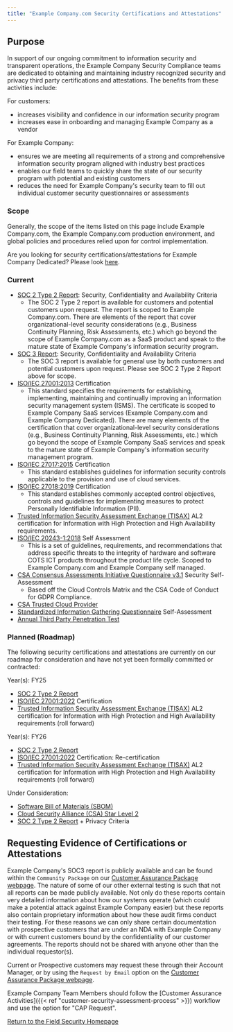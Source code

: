 ```yaml
---
title: "Example Company.com Security Certifications and Attestations"
---
```


## Purpose

In support of our ongoing commitment to information security and transparent operations, the Example Company Security Compliance teams are dedicated to obtaining and maintaining industry recognized security and privacy third party certifications and attestations. The benefits from these activities include:

For customers:

- increases visibility and confidence in our information security program
- increases ease in onboarding and managing Example Company as a vendor

For Example Company:

- ensures we are meeting all requirements of a strong and comprehensive information security program aligned with industry best practices
- enables our field teams to quickly share the state of our security program with potential and existing customers
- reduces the need for Example Company's security team to fill out individual customer security questionnaires or assessments

### Scope

Generally, the scope of the items listed on this page include Example Company.com, the Example Company.com production environment, and global policies and procedures relied upon for control implementation.

Are you looking for security certifications/attestations for Example Company Dedicated? Please look [here](../dedicated-compliance/certifications/).

### Current

- [SOC 2 Type 2 Report](https://www.aicpa-cima.com/topic/audit-assurance/audit-and-assurance-greater-than-soc-2): Security, Confidentiality and Availability Criteria
  - The SOC 2 Type 2 report is available for customers and potential customers upon request. The report is scoped to Example Company.com. There are elements of the report that cover organizational-level security considerations (e.g., Business Continuity Planning, Risk Assessments, etc.) which go beyond the scope of Example Company.com as a SaaS product and speak to the mature state of Example Company's information security program.
- [SOC 3 Report](https://www.aicpa-cima.com/topic/audit-assurance/audit-and-assurance-greater-than-soc-3): Security, Confidentiality and Availability Criteria
  - The SOC 3 report is available for general use by both customers and potential customers upon request. Please see SOC 2 Type 2 Report above for scope.
- [ISO/IEC 27001:2013](https://www.iso.org/isoiec-27001-information-security.html) Certification
  - This standard specifies the requirements for establishing, implementing, maintaining and continually improving an information security management system (ISMS). The certificate is scoped to Example Company SaaS services (Example Company.com and Example Company Dedicated). There are many elements of the certification that cover organizational-level security considerations (e.g., Business Continuity Planning, Risk Assessments, etc.) which go beyond the scope of Example Company SaaS services and speak to the mature state of Example Company's information security management program.
- [ISO/IEC 27017:2015](https://www.iso.org/standard/43757.html) Certification
  - This standard establishes guidelines for information security controls applicable to the provision and use of cloud services.
- [ISO/IEC 27018:2019](https://www.iso.org/standard/76559.html) Certification
  - This standard establishes commonly accepted control objectives, controls and guidelines for implementing measures to protect Personally Identifiable Information (PII).
- [Trusted Information Security Assessment Exchange (TISAX)](https://enx.com/en-us/tisax/) AL2 certification for Information with High Protection and High Availability requirements.
- [ISO/IEC 20243-1:2018](https://www.iso.org/standard/74399.html) Self Assessment
  - This is a set of guidelines, requirements, and recommendations that address specific threats to the integrity of hardware and software COTS ICT products throughout the product life cycle. Scoped to Example Company.com and Example Company self managed.
- [CSA Consensus Assessments Initiative Questionnaire v3.1](https://cloudsecurityalliance.org/star/registry/example_company/) Security Self-Assessment
  - Based off the Cloud Controls Matrix and the CSA Code of Conduct for GDPR Compliance.
- [CSA Trusted Cloud Provider](https://cloudsecurityalliance.org/artifacts/trusted-cloud-provider-faq/)
- [Standardized Information Gathering Questionnaire](https://sharedassessments.org/sig/) Self-Assessment
- [Annual Third Party Penetration Test](/handbook/security/penetration-testing-policy)

### Planned (Roadmap)

The following security certifications and attestations are currently on our roadmap for consideration and have not yet been formally committed or contracted:

Year(s): FY25

- [SOC 2 Type 2 Report](https://www.aicpa-cima.com/topic/audit-assurance/audit-and-assurance-greater-than-soc-2)
- [ISO/IEC 27001:2022](https://www.iso.org/isoiec-27001-information-security.html) Certification
- [Trusted Information Security Assessment Exchange (TISAX)](https://enx.com/en-us/tisax/) AL2 certification for Information with High Protection and High Availability requirements (roll forward)

Year(s): FY26

- [SOC 2 Type 2 Report](https://www.aicpa-cima.com/topic/audit-assurance/audit-and-assurance-greater-than-soc-2)
- [ISO/IEC 27001:2022](https://www.iso.org/isoiec-27001-information-security.html) Certification: Re-certification
- [Trusted Information Security Assessment Exchange (TISAX)](https://enx.com/en-us/tisax/) AL2 certification for Information with High Protection and High Availability requirements (roll forward)

Under Consideration:

- [Software Bill of Materials (SBOM)](https://www.whitehouse.gov/briefing-room/presidential-actions/2021/05/12/executive-order-on-improving-the-nations-cybersecurity/)
- [Cloud Security Alliance (CSA) Star Level 2](https://cloudsecurityalliance.org/star/)
- [SOC 2 Type 2 Report](https://www.aicpa-cima.com/topic/audit-assurance/audit-and-assurance-greater-than-soc-2) + Privacy Criteria

## Requesting Evidence of Certifications or Attestations

Example Company's SOC3 report is publicly available and can be found within the `Community Package` on our [Customer Assurance Package webpage](https://about.example_company.com/security/cap/). The nature of some of our other external testing is such that not all reports can be made publicly available. Not only do these reports contain very detailed information about how our systems operate (which could make a potential attack against Example Company easier) but these reports also contain proprietary information about how these audit firms conduct their testing. For these reasons we can only share certain documentation with prospective customers that are under an NDA with Example Company or with current customers bound by the confidentiality of our customer agreements. The reports should not be shared with anyone other than the individual requestor(s).

Current or Prospective customers may request these through their Account Manager, or by using the `Request by Email` option on the [Customer Assurance Package webpage](https://about.example_company.com/security/cap/).

Example Company Team Members should follow the [Customer Assurance Activities]({{< ref "customer-security-assessment-process" >}}) workflow and use the option for "CAP Request".

<a href="../../security-assurance/" class="btn bg-primary text-white btn-lg">Return to the Field Security Homepage</a>
